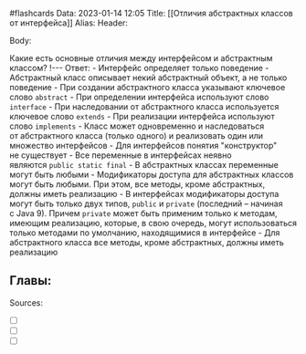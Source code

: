 #flashcards
Data: 2023-01-14 12:05
Title: [[Отличия абстрактных классов от интерфейса]]
Alias:
Header:


Body:



Какие есть основные отличия между интерфейсом и абстрактным классом?
!---
Ответ:
	- Интерфейс определяет только поведение
	- Абстрактный класс описывает некий абстрактный объект, а не только поведение
	- При создании абстрактного класса указывают ключевое слово `abstract`
	- При определении интерфейса используют слово `interface`
	- При наследовании от абстрактного класса используется ключевое слово `extends`
	- При реализации интерфейса используют слово `implements`
	- Класс может одновременно и наследоваться от абстрактного класса (только одного) и реализовать один или множество интерфейсов
	- Для интерфейсов понятия "конструктор" не существует
	- Все переменные в интерфейсах неявно являются `public static final`
	- В абстрактных классах переменные могут быть любыми
	- Модификаторы доступа для абстрактных классов могут быть любыми. При этом, все методы, кроме абстрактных, должны иметь реализацию
	- В интерфейсах модификаторы доступа могут быть только двух типов, `public` и `private` (последний – начиная с Java 9).  Причем `private` может быть применим только к методам, имеющим реализацию, которые, в свою очередь, могут использоваться только методами по умолчанию, находящимися в интерфейсе
	- Для абстрактного класса все методы, кроме абстрактных, должны иметь реализацию
<!--SR:!2023-01-28,1,130-->





Главы:
-


Sources:
- [ ] []()
- [ ] []()
- [ ] []()
